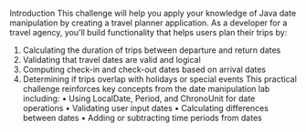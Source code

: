 Introduction
This challenge will help you apply your knowledge of Java date manipulation by creating a travel planner application. As a developer for a travel agency, you'll build functionality that helps users plan their trips by:
1.	Calculating the duration of trips between departure and return dates
2.	Validating that travel dates are valid and logical
3.	Computing check-in and check-out dates based on arrival dates
4.	Determining if trips overlap with holidays or special events
This practical challenge reinforces key concepts from the date manipulation lab including:
•	Using LocalDate, Period, and ChronoUnit for date operations
•	Validating user input dates
•	Calculating differences between dates
•	Adding or subtracting time periods from dates


